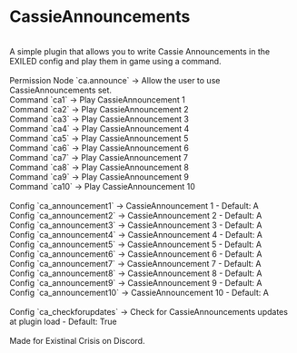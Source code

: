 # CassieAnnouncements
<br>
A simple plugin that allows you to write Cassie Announcements in the EXILED config and play them in game using a command.<br>
<br>
Permission Node `ca.announce` -> Allow the user to use CassieAnnouncements set.<br>
Command `ca1` -> Play CassieAnnouncement 1<br>
Command `ca2` -> Play CassieAnnouncement 2<br>
Command `ca3` -> Play CassieAnnouncement 3<br>
Command `ca4` -> Play CassieAnnouncement 4<br>
Command `ca5` -> Play CassieAnnouncement 5<br>
Command `ca6` -> Play CassieAnnouncement 6<br>
Command `ca7` -> Play CassieAnnouncement 7<br>
Command `ca8` -> Play CassieAnnouncement 8<br>
Command `ca9` -> Play CassieAnnouncement 9<br>
Command `ca10` -> Play CassieAnnouncement 10<br>
<br>
Config `ca_announcement1` -> CassieAnnouncement 1 - Default: A<br>
Config `ca_announcement2` -> CassieAnnouncement 2 - Default: A<br>
Config `ca_announcement3` -> CassieAnnouncement 3 - Default: A<br>
Config `ca_announcement4` -> CassieAnnouncement 4 - Default: A<br>
Config `ca_announcement5` -> CassieAnnouncement 5 - Default: A<br>
Config `ca_announcement6` -> CassieAnnouncement 6 - Default: A<br>
Config `ca_announcement7` -> CassieAnnouncement 7 - Default: A<br>
Config `ca_announcement8` -> CassieAnnouncement 8 - Default: A<br>
Config `ca_announcement9` -> CassieAnnouncement 9 - Default: A<br>
Config `ca_announcement10` -> CassieAnnouncement 10 - Default: A<br>
<br>
Config `ca_checkforupdates` -> Check for CassieAnnouncements updates at plugin load - Default: True<br>
<br>
Made for Existinal Crisis on Discord.<br>
